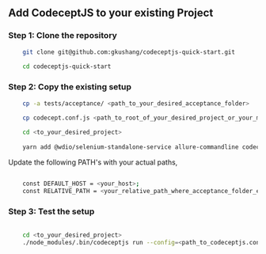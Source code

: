 
## Add CodeceptJS to your existing Project

### Step 1: Clone the repository

```bash
    git clone git@github.com:gkushang/codeceptjs-quick-start.git
    
    cd codeceptjs-quick-start
```

### Step 2: Copy the existing setup

```bash
    cp -a tests/acceptance/ <path_to_your_desired_acceptance_folder>
    
    cp codecept.conf.js <path_to_root_of_your_desired_project_or_your_monorepo> 

    cd <to_your_desired_project>
    
    yarn add @wdio/selenium-standalone-service allure-commandline codeceptjs codeceptjs-selenium debug faker protractor rimraf should webdriverio -D

```

Update the following PATH's with your actual paths,

```bash

    const DEFAULT_HOST = <your_host>;
    const RELATIVE_PATH = <your_relative_path_where_acceptance_folder_exists>

```

### Step 3: Test the setup

```bash
    
    cd <to_your_desired_project>
    ./node_modules/.bin/codeceptjs run --config=<path_to_codeceptjs.conf.js_file>
```



